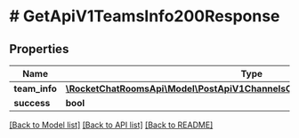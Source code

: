# # GetApiV1TeamsInfo200Response

## Properties

Name | Type | Description | Notes
------------ | ------------- | ------------- | -------------
**team_info** | [**\RocketChatRoomsApi\Model\PostApiV1ChannelsConvertToTeam200ResponseTeam**](PostApiV1ChannelsConvertToTeam200ResponseTeam.md) |  | [optional]
**success** | **bool** |  | [optional]

[[Back to Model list]](../../README.md#models) [[Back to API list]](../../README.md#endpoints) [[Back to README]](../../README.md)
